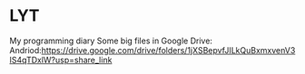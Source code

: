 # LYT
My programming diary
Some big files in Google Drive:
Andriod:https://drive.google.com/drive/folders/1jXSBepvfJILkQuBxmxvenV3IS4qTDxlW?usp=share_link
